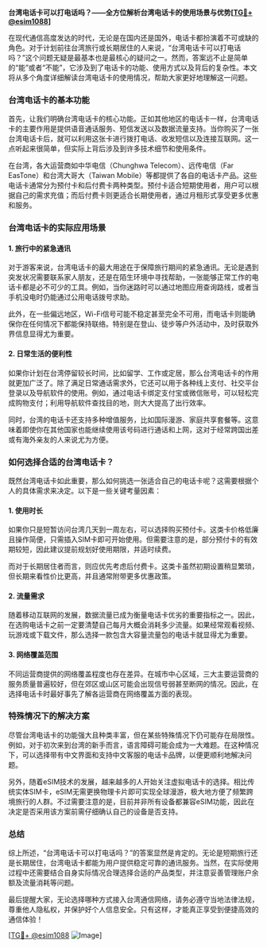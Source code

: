 **台湾电话卡可以打电话吗？——全方位解析台湾电话卡的使用场景与优势[[TG💪+ @esim1088](https://t.me/s/esim1088)]**

在现代通信高度发达的时代，无论是在国内还是国外，电话卡都扮演着不可或缺的角色。对于计划前往台湾旅行或长期居住的人来说，“台湾电话卡可以打电话吗？”这个问题无疑是最基本也是最核心的疑问之一。然而，答案远不止是简单的“能”或者“不能”，它涉及到了电话卡的功能、使用方式以及背后的复杂性。本文将从多个角度详细解读台湾电话卡的使用情况，帮助大家更好地理解这一问题。

### 台湾电话卡的基本功能

首先，让我们明确台湾电话卡的核心功能。正如其他地区的电话卡一样，台湾电话卡的主要作用是提供语音通话服务、短信发送以及数据流量支持。当你购买了一张台湾电话卡后，就可以利用这张卡进行拨打电话、收发短信以及连接互联网。这一点听起来很简单，但实际上背后涉及到许多技术细节和使用条件。

在台湾，各大运营商如中华电信（Chunghwa Telecom）、远传电信（Far EasTone）和台湾大哥大（Taiwan Mobile）等都提供了各自的电话卡产品。这些电话卡通常分为预付卡和后付费卡两种类型。预付卡适合短期使用者，用户可以根据自己的需求充值；而后付费卡则更适合长期使用者，通过月租形式享受更多优惠和服务。

### 台湾电话卡的实际应用场景

#### 1. **旅行中的紧急通讯**
对于游客来说，台湾电话卡的最大用途在于保障旅行期间的紧急通讯。无论是遇到突发状况需要联系家人朋友，还是在陌生环境中寻找帮助，一张能够正常工作的电话卡都是必不可少的工具。例如，当你迷路时可以通过地图应用查询路线，或者当手机没电时仍能通过公用电话拨号求助。

此外，在一些偏远地区，Wi-Fi信号可能不稳定甚至完全不可用，而电话卡则能确保你在任何情况下都能保持联络。特别是在登山、徒步等户外活动中，及时获取外界信息显得尤为重要。

#### 2. **日常生活的便利性**
如果你计划在台湾停留较长时间，比如留学、工作或定居，那么台湾电话卡的作用就更加广泛了。除了满足日常通话需求外，它还可以用于各种线上支付、社交平台登录以及导航软件的使用。例如，通过电话卡绑定支付宝或微信账号，可以轻松完成购物支付；利用导航软件查找目的地，则大大提高了出行效率。

同时，台湾的电话卡还支持多种增值服务，比如国际漫游、家庭共享套餐等。这意味着即使你在其他国家也能继续使用该号码进行通话和上网，这对于经常跨国出差或有海外亲友的人来说尤为方便。

### 如何选择合适的台湾电话卡？

既然台湾电话卡如此重要，那么如何挑选一张适合自己的电话卡呢？这需要根据个人的具体需求来决定。以下是一些关键考量因素：

#### 1. **使用时长**
如果你只是短暂访问台湾几天到一周左右，可以选择购买预付卡。这类卡价格低廉且操作简便，只需插入SIM卡即可开始使用。但需要注意的是，部分预付卡的有效期较短，因此建议提前规划好使用期限，并适时续费。

而对于长期居住者而言，则应优先考虑后付费卡。这类卡虽然初期设置稍显繁琐，但长期来看性价比更高，并且通常附带更多优惠政策。

#### 2. **流量需求**
随着移动互联网的发展，数据流量已成为衡量电话卡优劣的重要指标之一。因此，在选购电话卡之前一定要清楚自己每月大概会消耗多少流量。如果经常观看视频、玩游戏或下载文件，那么选择一款包含大容量流量包的电话卡就显得尤为重要。

#### 3. **网络覆盖范围**
不同运营商提供的网络覆盖程度也存在差异。在城市中心区域，三大主要运营商的服务质量普遍较好，但在郊区或山区可能会出现信号弱甚至断网的情况。因此，在选择电话卡时最好事先了解各运营商在网络覆盖方面的表现。

### 特殊情况下的解决方案

尽管台湾电话卡的功能强大且种类丰富，但在某些特殊情况下仍可能存在局限性。例如，对于初次来到台湾的新手而言，语言障碍可能会成为一大难题。在这种情况下，可以选择带有中文界面和支持中文客服的电话卡品牌，以便更顺利地解决问题。

另外，随着eSIM技术的发展，越来越多的人开始关注虚拟电话卡的选择。相比传统实体SIM卡，eSIM无需更换物理卡片即可实现全球漫游，极大地方便了频繁跨境旅行的人群。不过需要注意的是，目前并非所有设备都兼容eSIM功能，因此在决定是否采用该方案前需仔细确认自己的设备是否支持。

### 总结

综上所述，“台湾电话卡可以打电话吗？”的答案显然是肯定的。无论是短期旅行还是长期居住，台湾电话卡都能为用户提供稳定可靠的通讯服务。当然，在实际使用过程中还需要结合自身实际情况合理选择合适的产品类型，并注意妥善管理账户余额及流量消耗等问题。

最后提醒大家，无论选择哪种方式接入台湾通信网络，请务必遵守当地法律法规，尊重他人隐私权，并保护好个人信息安全。只有这样，才能真正享受到便捷高效的通信体验！

[[TG💪+ @esim1088](https://t.me/s/esim1088) ![Image](https://i.postimg.cc/4NQfJmqS/Snipaste-2025-05-13-00-14-12.png)]